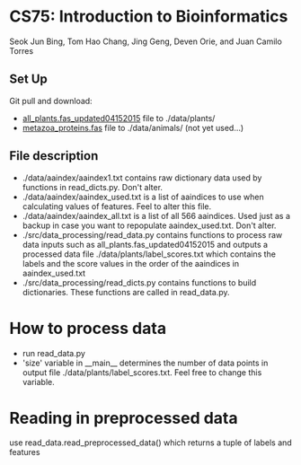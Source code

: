 # CS75: Introduction to Bioinformatics
Seok Jun Bing, Tom Hao Chang, Jing Geng, Deven Orie, and Juan Camilo Torres

## Set Up
Git pull and download:
* [all_plants.fas_updated04152015](http://bioinformatics.ysu.edu/publication/data/PlantSecKB/)
file to ./data/plants/
* [metazoa_proteins.fas](http://proteomics.ysu.edu/publication/data/MetazSecKB/) file to ./data/animals/ (not yet used...)

## File description
* ./data/aaindex/aaindex1.txt contains raw dictionary data used by functions in read_dicts.py. Don't alter.
* ./data/aaindex/aaindex_used.txt is a list of aaindices to use when calculating values of features. Feel to alter this
file.
* ./data/aaindex/aaindex_all.txt is a list of all 566 aaindices. Used just as a backup in case you want to repopulate 
aaindex_used.txt. Don't alter.
* ./src/data_processing/read_data.py contains functions to process raw data inputs such as all_plants.fas_updated04152015
and outputs a processed data file ./data/plants/label_scores.txt which contains the labels and the score values in the 
order of the aaindices in aaindex_used.txt
* ./src/data_processing/read_dicts.py contains functions to build dictionaries. These functions are called in read_data.py.



# How to process data
* run read_data.py
* 'size' variable in \_\_main__ determines the number of data points in output file ./data/plants/label_scores.txt.
Feel free to change this variable.

# Reading in preprocessed data
use read_data.read_preprocessed_data() which returns a tuple of labels and features
